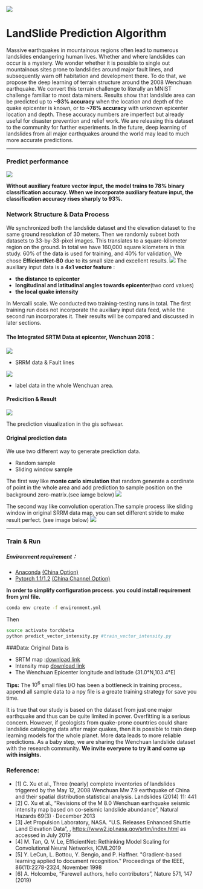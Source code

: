 ![](./resources/titile.png)
# LandSlide Prediction Algorithm

Massive earthquakes in mountainous regions often lead to numerous landslides endangering human lives. Whether and where landslides can occur is a mystery. We wonder whether it is possible to single out mountainous sites prone to landslides around major fault lines, and subsequently warn off habitation and development there. 
To do that, we propose the deep learning of terrain structure around the 2008 Wenchuan earthquake. We convert this terrain challenge to literally an MNIST challenge familiar to most data miners. Results show that landslide area can be predicted up to **~93% accuracy** when the location and depth of the quake epicenter is known, or to **~78% accuracy** with unknown epicenter location and depth. These accuracy numbers are imperfect but already useful for disaster prevention and relief work. We are releasing this dataset to the community for further experiments. In the future, deep learning of landslides from all major earthquakes around the world may lead to much more accurate predictions.

****


### Predict performance
![](./resources/table.png)

**Without auxiliary feature vector input, the model trains to 78% binary classification accuracy. When we incorporate auxiliary feature input, the classification accuracy rises sharply to 93%.**

### Network Structure & Data Process 
We synchronized both the landslide dataset and the elevation dataset to the same ground resolution of 30 meters. Then we randomly subset both datasets to 33-by-33-pixel images. This translates to a square-kilometer region on the ground. In total we have 160,000 square kilometers in this study. 60% of the data is used for training, and 40% for validation.
We chose **EfficientNet-B0** due to its small size and excellent results.
![](./resources/network.png)
The auxiliary input data is a **4x1 vector feature** :
* **the distance to epicenter**
* **longitudinal and latitudinal angles towards epicenter**(two cord values)
* **the local quake intensity** 
  
In Mercalli scale. We conducted two training-testing runs in total. The first training run does not incorporate the auxiliary input data feed, while the second run incorporates it. Their results will be compared and discussed in later sections.

#### The Integrated SRTM Data at epicenter, Wenchuan 2018：
![](./resources/input.png)
* SRRM data & Fault lines

![](./resources/label.png)
* label data in the whole Wenchuan area.

#### Predicition & Result 

![](./resources/prediction.png)

The prediction visualization in the gis softwear.

#### Original prediction data

We use two different way to generate prediction data.

* Random sample
* Sliding window sample

The first way like **monte carlo simulation** that random generate a cordinate of point in the whole area and add prediction to sample position on the background zero-matrix.(see iamge below)
![](./resources/Figure_2.png)


The second way like convolution operation.The sample process like sliding window in original SRRM data map, you can set different stride to make result perfect.
(see image below)
![](./resources/Figure_3.png)


****

### Train & Run

##### Environment requirement：

* [Anaconda](https://www.anaconda.com/)
  [(China Option)](https://mirrors.tuna.tsinghua.edu.cn/help/anaconda/)
* [Pytorch 1.1/1.2](https://pytorch.org/)
  [(China Channel Option)](https://mirrors.tuna.tsinghua.edu.cn/anaconda/cloud/pytorch/)


**In order to simplify configuration process. you could install requirement from yml file.**


```bash
conda env create -f environment.yml
```
Then
```bash
source activate torchbeta
python predict_vector_intensity.py #train_vector_intensity.py
```
###Data:
Original Data is 
* SRTM map :[download link](http://dwtkns.com/srtm30m/)
* Intensity map [download link](https://earthquake.usgs.gov/earthquakes/eventpage/usp000g650/shakemap/intensity)
* The Wenchuan Epicenter longitude and latitude (31.0°N,103.4°E)

**Tips:**
The $10^{6}$ small files I/O has been a bottleneck in training process，append all sample data to a npy file is a greate training strategy for save you time.


It is true that our study is based on the dataset from just one major earthquake and thus can be quite limited in power. Overfitting is a serious concern. However, if geologists from quake-prone countries could share landslide cataloging data after major quakes, then it is possible to train deep learning models for the whole planet. More data leads to more reliable predictions. As a baby step, we are sharing the Wenchuan landslide dataset with the research community. 
**We invite everyone to try it and come up with insights.**
### Reference:

* [1] C. Xu et al., Three (nearly) complete inventories of landslides triggered by the May 12, 2008 Wenchuan Mw 7.9 earthquake of China and their spatial distribution statistical analysis. Landslides (2014) 11: 441
* [2] C. Xu et al., “Revisions of the M 8.0 Wenchuan earthquake seismic intensity map based on co-seismic landslide abundance”, Natural Hazards 69(3) · December 2013
* [3] Jet Propulsion Laboratory, NASA. “U.S. Releases Enhanced Shuttle Land Elevation Data”, , https://www2.jpl.nasa.gov/srtm/index.html as accessed in July 2019
* [4] M. Tan, Q. V. Le, EfficientNet: Rethinking Model Scaling for Convolutional Neural Networks, ICML2019
* [5] Y. LeCun, L. Bottou, Y. Bengio, and P. Haffner. "Gradient-based learning applied to document recognition." Proceedings of the IEEE, 86(11):2278-2324, November 1998
* [6] A. Holcombe, “Farewell authors, hello contributors”, Nature 571, 147 (2019)
